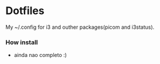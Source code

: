 # Dotfiles
My ~/.config for i3 and outher packages(picom and i3status).

### How install 
- ainda nao completo :)
